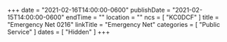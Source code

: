 +++
date = "2021-02-16T14:00:00-0600"
publishDate = "2021-02-15T14:00:00-0600"
endTime = ""
location = ""
ncs = [ "KC0DCF" ]
title = "Emergency Net 0216"
linkTitle = "Emergency Net"
categories = [ "Public Service" ]
dates = [ "Hidden" ]
+++
